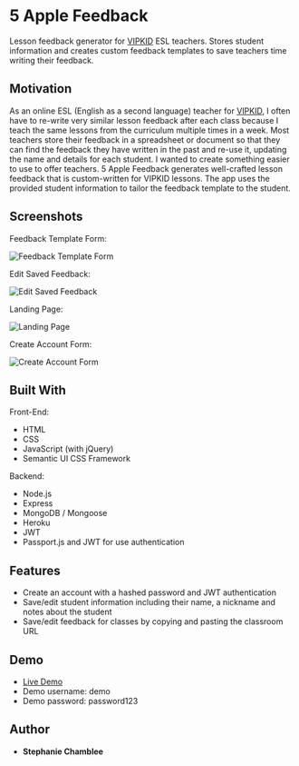 # 5 Apple Feedback

Lesson feedback generator for [VIPKID](https://t.vipkid.com.cn/activity/popup?refereeId=4057772&refersourceid=a01) ESL teachers. Stores student information and creates custom feedback templates to save teachers time writing their feedback.

## Motivation

As an online ESL (English as a second language) teacher for [VIPKID](https://t.vipkid.com.cn/activity/popup?refereeId=4057772&refersourceid=a01), I often have to re-write very similar lesson feedback after each class because I teach the same lessons from the curriculum multiple times in a week. Most teachers store their feedback in a spreadsheet or document so that they can find the feedback they have written in the past and re-use it, updating the name and details for each student. I wanted to create something easier to use to offer teachers. 5 Apple Feedback generates well-crafted lesson feedback that is custom-written for VIPKID lessons. The app uses the provided student information to tailor the feedback template to the student. 

## Screenshots

Feedback Template Form:

![Feedback Template Form](http://i63.tinypic.com/24qsfhg.png)

Edit Saved Feedback:

![Edit Saved Feedback](http://i68.tinypic.com/25ryzkl.png)

Landing Page:

![Landing Page](http://i64.tinypic.com/2rrqirs.png)

Create Account Form:

![Create Account Form](http://i68.tinypic.com/sxd9xk.png)

## Built With

Front-End:
* HTML
* CSS
* JavaScript (with jQuery)
* Semantic UI CSS Framework

Backend:
* Node.js
* Express
* MongoDB / Mongoose
* Heroku
* JWT
* Passport.js and JWT for use authentication

## Features

* Create an account with a hashed password and JWT authentication
* Save/edit student information including their name, a nickname and notes about the student
* Save/edit feedback for classes by copying and pasting the classroom URL

## Demo

- [Live Demo](https://secret-badlands-91696.herokuapp.com/)
- Demo username: demo
- Demo password: password123

## Author

* **Stephanie Chamblee** 
